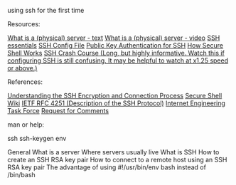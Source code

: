 using ssh for the first time

Resources:

[What is a (physical) server - text](https://en.wikipedia.org/wiki/Server_%28computing%29#Hardware_requirement)
[What is a (physical) server - video](https://www.youtube.com/watch?v=B1ANfsDyjeA)
[SSH essentials](https://www.digitalocean.com/community/tutorials/ssh-essentials-working-with-ssh-servers-clients-and-keys)
[SSH Config File](https://www.ssh.com/academy/ssh/config)
[Public Key Authentication for SSH](https://www.ssh.com/academy/ssh/public-key-authentication)
[How Secure Shell Works](https://www.youtube.com/watch?v=ORcvSkgdA58)
[SSH Crash Course (Long, but highly informative. Watch this if configuring SSH is still confusing. It may be helpful to watch at x1.25 speed or above.)](https://www.youtube.com/watch?v=hQWRp-FdTpc)


References:

[Understanding the SSH Encryption and Connection Process](https://www.digitalocean.com/community/tutorials/understanding-the-ssh-encryption-and-connection-process)
[Secure Shell Wiki](https://en.wikipedia.org/wiki/Secure_Shell)
[IETF RFC 4251 (Description of the SSH Protocol)](https://www.ietf.org/rfc/rfc4251.txt)
[Internet Engineering Task Force](https://en.wikipedia.org/wiki/Internet_Engineering_Task_Force)
[Request for Comments](https://en.wikipedia.org/wiki/Request_for_Comments)



man or help:

ssh
ssh-keygen
env



General
What is a server
Where servers usually live
What is SSH
How to create an SSH RSA key pair
How to connect to a remote host using an SSH RSA key pair
The advantage of using #!/usr/bin/env bash instead of /bin/bash
